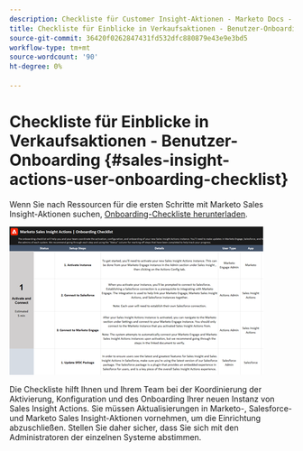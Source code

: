 ```yaml
---
description: Checkliste für Customer Insight-Aktionen - Marketo Docs - Produktdokumentation
title: Checkliste für Einblicke in Verkaufsaktionen - Benutzer-Onboarding
source-git-commit: 36420f0262847431fd532dfc880879e43e9e3bd5
workflow-type: tm+mt
source-wordcount: '90'
ht-degree: 0%

---
```


# Checkliste für Einblicke in Verkaufsaktionen - Benutzer-Onboarding {#sales-insight-actions-user-onboarding-checklist}

Wenn Sie nach Ressourcen für die ersten Schritte mit Marketo Sales Insight-Aktionen suchen, [Onboarding-Checkliste herunterladen](/help/marketo/product-docs/marketo-sales-insight/actions/getting-started/assets/onboarding-checklist-marketo-sales-insight-actions-2023.xlsx).

[![](assets/sales-insight-actions-user-onboarding-checklist-1.png)](/help/marketo/product-docs/marketo-sales-insight/actions/getting-started/assets/onboarding-checklist-marketo-sales-insight-actions-2023.xlsx)

Die Checkliste hilft Ihnen und Ihrem Team bei der Koordinierung der Aktivierung, Konfiguration und des Onboarding Ihrer neuen Instanz von Sales Insight Actions. Sie müssen Aktualisierungen in Marketo-, Salesforce- und Marketo Sales Insight-Aktionen vornehmen, um die Einrichtung abzuschließen. Stellen Sie daher sicher, dass Sie sich mit den Administratoren der einzelnen Systeme abstimmen.
